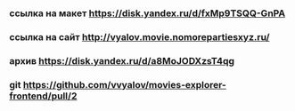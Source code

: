 ### ссылка на макет https://disk.yandex.ru/d/fxMp9TSQQ-GnPA
### ссылка на сайт http://vyalov.movie.nomorepartiesxyz.ru/
### архив https://disk.yandex.ru/d/a8MoJODXzsT4qg
### git https://github.com/vvyalov/movies-explorer-frontend/pull/2